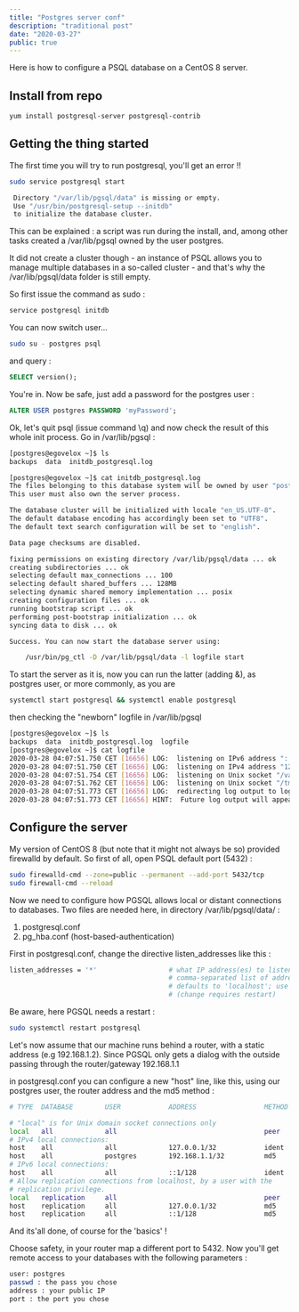 ```yaml
---
title: "Postgres server conf"
description: "traditional post"
date: "2020-03-27"
public: true
---
```


Here is how to configure a PSQL database on a CentOS 8 server.

## Install from repo

```bash
yum install postgresql-server postgresql-contrib
```

## Getting the thing started

The first time you will try to run postgresql, you'll get an error !!

```bash
sudo service postgresql start
```

```bash
 Directory "/var/lib/pgsql/data" is missing or empty.
 Use "/usr/bin/postgresql-setup --initdb"
 to initialize the database cluster.
```
This can be explained : a script was run during the install, and, among other tasks created a /var/lib/pgsql owned by the user postgres.

It did not create a cluster though - an instance of PSQL allows you to manage multiple databases in a so-called cluster - and that's why the /var/lib/pgsql/data folder is still empty.

So first issue the command as sudo :
```bash
service postgresql initdb
```

You can now switch user...
```bash
sudo su - postgres psql
```
and query :
```sql
SELECT version();
```
You're in. Now be safe, just add a password for the postgres user :

```sql
ALTER USER postgres PASSWORD 'myPassword';
```

Ok, let's quit psql (issue command \q) and now check the result of this whole init process. Go in /var/lib/pgsql :
```bash
[postgres@egovelox ~]$ ls
backups  data  initdb_postgresql.log

[postgres@egovelox ~]$ cat initdb_postgresql.log
The files belonging to this database system will be owned by user "postgres".
This user must also own the server process.

The database cluster will be initialized with locale "en_US.UTF-8".
The default database encoding has accordingly been set to "UTF8".
The default text search configuration will be set to "english".

Data page checksums are disabled.

fixing permissions on existing directory /var/lib/pgsql/data ... ok
creating subdirectories ... ok
selecting default max_connections ... 100
selecting default shared_buffers ... 128MB
selecting dynamic shared memory implementation ... posix
creating configuration files ... ok
running bootstrap script ... ok
performing post-bootstrap initialization ... ok
syncing data to disk ... ok

Success. You can now start the database server using:

    /usr/bin/pg_ctl -D /var/lib/pgsql/data -l logfile start

```

To start the server as it is, now you can run the latter (adding &), as postgres user, or more commonly, as you are
```bash
systemctl start postgresql && systemctl enable postgresql
```

then checking the "newborn" logfile in /var/lib/pgsql
```bash
[postgres@egovelox ~]$ ls
backups  data  initdb_postgresql.log  logfile
[postgres@egovelox ~]$ cat logfile
2020-03-28 04:07:51.750 CET [16656] LOG:  listening on IPv6 address "::1", port 5432
2020-03-28 04:07:51.750 CET [16656] LOG:  listening on IPv4 address "127.0.0.1", port 5432
2020-03-28 04:07:51.754 CET [16656] LOG:  listening on Unix socket "/var/run/postgresql/.s.PGSQL.5432"
2020-03-28 04:07:51.762 CET [16656] LOG:  listening on Unix socket "/tmp/.s.PGSQL.5432"
2020-03-28 04:07:51.773 CET [16656] LOG:  redirecting log output to logging collector process
2020-03-28 04:07:51.773 CET [16656] HINT:  Future log output will appear in directory "log".
```
## Configure the server

My version of CentOS 8 (but note that it might not always be so) provided firewalld by default. So first of all, open PSQL default port (5432) : 

```bash
sudo firewalld-cmd --zone=public --permanent --add-port 5432/tcp 
sudo firewall-cmd --reload
```

Now we need to configure how PGSQL allows local or distant connections to databases. Two files are needed here, in directory /var/lib/pgsql/data/ : 

1. postgresql.conf
2. pg_hba.conf (host-based-authentication)

First in postgresql.conf, change the directive listen_addresses like this :
```bash
listen_addresses = '*'                  # what IP address(es) to listen on;
                                        # comma-separated list of addresses;
                                        # defaults to 'localhost'; use '*' for all
                                        # (change requires restart)
```

Be aware, here PGSQL needs a restart : 

```bash
sudo systemctl restart postgresql
```


Let's now assume that our machine runs behind a router, with a static address (e.g 192.168.1.2).
Since PGSQL only gets a dialog with the outside passing through the router/gateway 192.168.1.1

in postgresql.conf you can configure a new "host" line, like this, using our postgres user, the router address and the md5 method : 

```bash
# TYPE  DATABASE        USER            ADDRESS                 METHOD

# "local" is for Unix domain socket connections only
local   all             all                                     peer
# IPv4 local connections:
host    all             all             127.0.0.1/32            ident
host    all             postgres        192.168.1.1/32          md5
# IPv6 local connections:
host    all             all             ::1/128                 ident
# Allow replication connections from localhost, by a user with the
# replication privilege.
local   replication     all                                     peer
host    replication     all             127.0.0.1/32            md5
host    replication     all             ::1/128                 md5
```

And its'all done, of course for the 'basics' ! 

Choose safety, in your router map a different port to 5432. Now you'll get remote access to your databases with the following parameters : 

```bash
user: postgres
passwd : the pass you chose
address : your public IP
port : the port you chose
```




